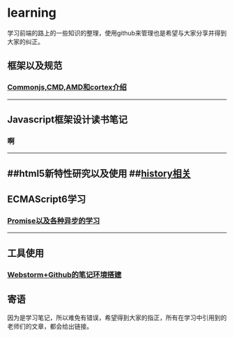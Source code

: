 # learning

学习前端的路上的一些知识的整理，使用github来管理也是希望与大家分享并得到大家的纠正。
## 框架以及规范
### [Commonjs,CMD,AMD和cortex介绍][1]
---

## Javascript框架设计读书笔记
### 啊
---

##html5新特性研究以及使用
##[history相关][4]
---

## ECMAScript6学习
### [Promise以及各种异步的学习][3]
---

## 工具使用
### [Webstorm+Github的笔记环境搭建][2]

## 寄语
因为是学习笔记，所以难免有错误，希望得到大家的指正，所有在学习中引用到的老师们的文章，都会给出链接。

[1]:https://github.com/panyifei/learning/blob/master/Commonjs,CMD,AMD和cortex介绍.md
[2]:https://github.com/panyifei/learning/blob/master/Webstorm+Github的笔记环境搭建.md
[3]:https://github.com/panyifei/learning/blob/master/Promise以及各种异步的学习.md
[4]:https://github.com/panyifei/learning/blob/master/history相关.md